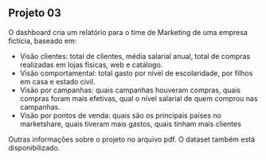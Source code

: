 ## Projeto 03

O dashboard cria um relatório para o time de Marketing de uma empresa fictícia, baseado em:

- Visão clientes: total de clientes, média salarial anual, total de compras realizadas em lojas físicas, web e catálogo.
- Visão comportamental: total gasto por nível de escolaridade, por filhos em casa e estado civil.
- Visão por campanhas: quais campanhas houveram compras, quais compras foram mais efetivas, qual o nível salarial de quem comprou nas campanhas.
- Visão por pontos de venda: quais são os principais países no marketshare, quais tiveram mais gastos, quais tinham mais clientes

Outras informações sobre o projeto no arquivo pdf. O dataset também está disponibilizado.
